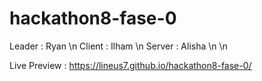 # hackathon8-fase-0
Leader : Ryan \n
Client : Ilham \n
Server : Alisha \n \n

Live Preview : https://lineus7.github.io/hackathon8-fase-0/